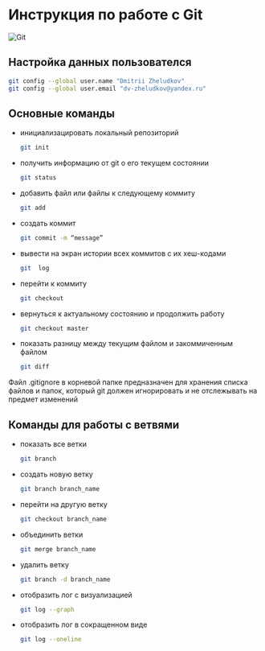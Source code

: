 # Инструкция по работе с Git

![Git](https://git-scm.com/images/logo@2x.png) 

## Настройка данных пользователся
```sh
git config --global user.name "Dmitrii Zheludkov"
git config --global user.email "dv-zheludkov@yandex.ru"
```

## Основные команды
- инициализацировать локальный репозиторий
  ```sh
  git init
  ```
- получить информацию от git о его текущем состоянии
  ```sh
  git status
  ```
- добавить файл или файлы к следующему коммиту
  ```sh
  git add
  ```
- создать коммит
  ```sh
  git commit -m “message”
  ```
- вывести на экран истории всех коммитов с их хеш-кодами
  ```sh
  git  log 
  ```
- перейти к коммиту
  ```sh
  git checkout
  ```
- вернуться к актуальному состоянию и продолжить работу
  ```sh
  git checkout master
  ```
- показать разницу между текущим файлом и закоммиченным файлом
  ```sh
  git diff
  ```

Файл .gitignore в корневой папке предназначен для хранения списка файлов и папок, который git должен игнорировать и не отслежывать на предмет изменений

## Команды для работы с ветвями
- показать все ветки
  ```sh
  git branch
  ```
- создать новую ветку
  ```sh
  git branch branch_name
  ```
- перейти на другую ветку
  ```sh
  git checkout branch_name
  ```
- объединить ветки
  ```sh
  git merge branch_name
  ```
- удалить ветку
  ```sh
  git branch -d branch_name
  ```
- отобразить лог с визуализацией
  ```sh
  git log --graph
  ```
- отобразить лог в сокращенном виде
  ```sh
  git log --oneline
  ```

